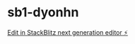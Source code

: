 # sb1-dyonhn

[Edit in StackBlitz next generation editor ⚡️](https://stackblitz.com/~/github.com/suzuki-idiot/sb1-dyonhn)